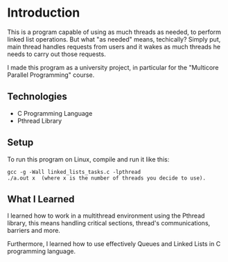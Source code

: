 # Introduction
This is a program capable of using as much threads as needed, to perform linked list operations.
But what "as needed" means, techically? Simply put, main thread handles requests from users and it wakes as much threads he needs to carry out those requests.

I made this program as a university project, in particular for the "Multicore Parallel Programming" course.

## Technologies

* C Programming Language
* Pthread Library

## Setup

To run this program on Linux, compile and run it like this:


```
gcc -g -Wall linked_lists_tasks.c -lpthread
./a.out x  (where x is the number of threads you decide to use).
```

## What I Learned

I learned how to work in a multithread environment using the Pthread library, this means handling critical sections, thread's communications, barriers and more.

Furthermore, I learned how to use effectively Queues and Linked Lists in C programming language.
